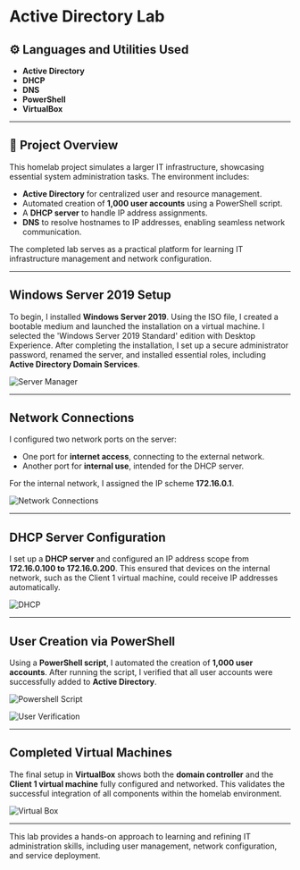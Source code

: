 # **Active Directory Lab**

## ⚙️ **Languages and Utilities Used**

- **Active Directory**  
- **DHCP**  
- **DNS**  
- **PowerShell**  
- **VirtualBox**  

---

## 📄 **Project Overview**

This homelab project simulates a larger IT infrastructure, showcasing essential system administration tasks. The environment includes:  
- **Active Directory** for centralized user and resource management.  
- Automated creation of **1,000 user accounts** using a PowerShell script.  
- A **DHCP server** to handle IP address assignments.  
- **DNS** to resolve hostnames to IP addresses, enabling seamless network communication.  

The completed lab serves as a practical platform for learning IT infrastructure management and network configuration.

---

## **Windows Server 2019 Setup**  

To begin, I installed **Windows Server 2019**. Using the ISO file, I created a bootable medium and launched the installation on a virtual machine. I selected the 'Windows Server 2019 Standard' edition with Desktop Experience. After completing the installation, I set up a secure administrator password, renamed the server, and installed essential roles, including **Active Directory Domain Services**.

![Server Manager](https://i.imgur.com/t8Z8eAX.png)

---

## **Network Connections**  

I configured two network ports on the server:  
- One port for **internet access**, connecting to the external network.  
- Another port for **internal use**, intended for the DHCP server.  

For the internal network, I assigned the IP scheme **172.16.0.1**.

![Network Connections](https://imgur.com/Ld5Egds.png)

---

## **DHCP Server Configuration**  

I set up a **DHCP server** and configured an IP address scope from **172.16.0.100 to 172.16.0.200**. This ensured that devices on the internal network, such as the Client 1 virtual machine, could receive IP addresses automatically.

![DHCP](https://imgur.com/PjrttTV.png)

---

## **User Creation via PowerShell**  

Using a **PowerShell script**, I automated the creation of **1,000 user accounts**. After running the script, I verified that all user accounts were successfully added to **Active Directory**.

![Powershell Script](https://imgur.com/QbpY5aj.png)  

![User Verification](https://imgur.com/g4ah5VH.png)

---

## **Completed Virtual Machines**  

The final setup in **VirtualBox** shows both the **domain controller** and the **Client 1 virtual machine** fully configured and networked. This validates the successful integration of all components within the homelab environment.  

![Virtual Box](https://imgur.com/ggXvhxm.png)

---

This lab provides a hands-on approach to learning and refining IT administration skills, including user management, network configuration, and service deployment.  
